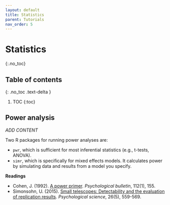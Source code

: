 ```yaml
---
layout: default
title: Statistics
parent: Tutorials
nav_order: 5
---
```


# Statistics
{:.no_toc}

## Table of contents
{: .no_toc .text-delta }

1. TOC
{:toc}

## Power analysis

*ADD CONTENT*

Two R packages for running power analyses are:

- `pwr`, which is sufficient for most inferential statistics (e.g., t-tests, ANOVA). 
- `simr`, which is specifically for mixed effects models. It calculates power by simulating data and results from a model you specify.

**Readings**

- Cohen, J. (1992). [A power primer](https://psycnet.apa.org/fulltext/1992-37683-001.html). *Psychological bulletin*, 112(1), 155.
- Simonsohn, U. (2015). [Small telescopes: Detectability and the evaluation of replication results](https://journals.sagepub.com/doi/full/10.1177/0956797614567341). *Psychological science*, 26(5), 559-569.

